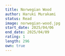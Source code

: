 ```yaml
---
title: Norwegian Wood
author: Haruki Murakami
status: Read
image: norwegian-wood.jpg
start_date: 2025/04/06
end_date: 2025/04/09
rating: 1
length: 296
own: true
---
```

